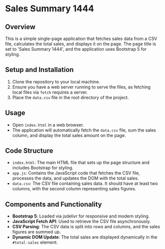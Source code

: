 # Sales Summary 1444

## Overview
This is a simple single-page application that fetches sales data from a CSV file, calculates the total sales, and displays it on the page. The page title is set to 'Sales Summary 1444', and the application uses Bootstrap 5 for styling.

## Setup and Installation
1. Clone the repository to your local machine.
2. Ensure you have a web server running to serve the files, as fetching local files via `fetch` requires a server.
3. Place the `data.csv` file in the root directory of the project.

## Usage
- Open `index.html` in a web browser.
- The application will automatically fetch the `data.csv` file, sum the sales column, and display the total sales amount on the page.

## Code Structure
- `index.html`: The main HTML file that sets up the page structure and includes Bootstrap for styling.
- `app.js`: Contains the JavaScript code that fetches the CSV file, processes the data, and updates the DOM with the total sales.
- `data.csv`: The CSV file containing sales data. It should have at least two columns, with the second column representing sales figures.

## Components and Functionality
- **Bootstrap 5**: Loaded via jsdelivr for responsive and modern styling.
- **JavaScript Fetch API**: Used to retrieve the CSV file asynchronously.
- **CSV Parsing**: The CSV data is split into rows and columns, and the sales figures are summed up.
- **Dynamic DOM Update**: The total sales are displayed dynamically in the `#total-sales` element.